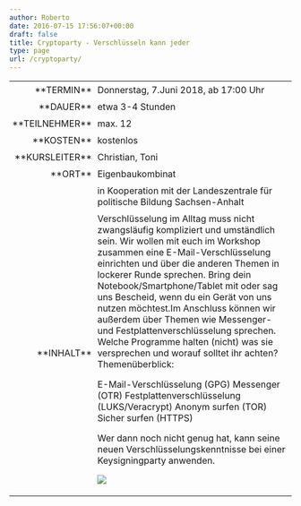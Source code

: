 ```yaml
---
author: Roberto
date: 2016-07-15 17:56:07+00:00
draft: false
title: Cryptoparty - Verschlüsseln kann jeder
type: page
url: /cryptoparty/
---
```


<table >
<tbody >
<tr >

<td style="padding: 5px; width: 20%; text-align: right;" >**TERMIN**
</td>

<td style="padding: 5px; text-align: left;" >Donnerstag, 7.Juni 2018, ab 17:00 Uhr
</td>
</tr>
<tr >

<td style="padding: 5px; width: 20%; text-align: right;" >**DAUER**
</td>

<td style="padding: 5px; text-align: left;" >etwa 3-4 Stunden
</td>
</tr>
<tr >

<td style="padding: 5px; width: 20%; text-align: right;" >**TEILNEHMER**
</td>

<td style="padding: 5px; text-align: left;" >max. 12
</td>
</tr>
<tr >

<td style="padding: 5px; width: 20%; text-align: right;" >**KOSTEN**
</td>

<td style="padding: 5px; text-align: left;" >kostenlos
</td>
</tr>
<tr >

<td style="padding: 5px; width: 20%; text-align: right;" >**KURSLEITER**
</td>

<td style="padding: 5px; text-align: left;" >Christian, Toni
</td>
</tr>
<tr >

<td style="padding: 5px; width: 20%; text-align: right;" >**ORT**
</td>

<td style="padding: 5px; text-align: left;" >Eigenbaukombinat
</td>
</tr>
<tr >

<td style="padding: 5px; width: 20%; text-align: right;" >
</td>

<td style="padding: 5px; text-align: left;" >in Kooperation mit der Landeszentrale für politische Bildung Sachsen-Anhalt 
</td>
</tr>

<tr >

<td style="padding: 5px; width: 20%; text-align: right;" >**INHALT**
</td>

<td style="padding: 5px; text-align: left;" >Verschlüsselung im Alltag muss nicht zwangsläufig kompliziert und umständlich sein. Wir wollen mit euch im Workshop zusammen eine
E-Mail-Verschlüsselung einrichten und über die anderen Themen in
lockerer Runde sprechen. Bring dein Notebook/Smartphone/Tablet mit oder
sag uns Bescheid, wenn du ein Gerät von uns nutzen möchtest.Im Anschluss können wir außerdem über Themen wie Messenger- und
Festplattenverschlüsselung sprechen. Welche Programme halten (nicht) was
sie versprechen und worauf solltet ihr achten?Themenüberblick:

E-Mail-Verschlüsselung (GPG)
Messenger (OTR)
Festplattenverschlüsselung (LUKS/Veracrypt)
Anonym surfen (TOR)
Sicher surfen (HTTPS)

Wer dann noch nicht genug hat, kann seine neuen
Verschlüsselungskenntnisse bei einer Keysigningparty anwenden.

![](/wp-content/uploads/2017/11/cryptoparty-300x105.png)

</td>
</tr>

</tbody>
</table>
